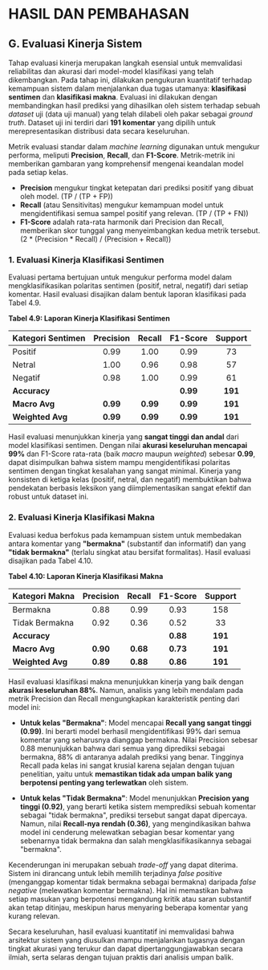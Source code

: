 # HASIL DAN PEMBAHASAN

## G. Evaluasi Kinerja Sistem

Tahap evaluasi kinerja merupakan langkah esensial untuk memvalidasi reliabilitas dan akurasi dari model-model klasifikasi yang telah dikembangkan. Pada tahap ini, dilakukan pengukuran kuantitatif terhadap kemampuan sistem dalam menjalankan dua tugas utamanya: **klasifikasi sentimen** dan **klasifikasi makna**. Evaluasi ini dilakukan dengan membandingkan hasil prediksi yang dihasilkan oleh sistem terhadap sebuah *dataset* uji (data uji manual) yang telah dilabeli oleh pakar sebagai *ground truth*. Dataset uji ini terdiri dari **191 komentar** yang dipilih untuk merepresentasikan distribusi data secara keseluruhan.

Metrik evaluasi standar dalam *machine learning* digunakan untuk mengukur performa, meliputi **Precision**, **Recall**, dan **F1-Score**. Metrik-metrik ini memberikan gambaran yang komprehensif mengenai keandalan model pada setiap kelas.

-   **Precision** mengukur tingkat ketepatan dari prediksi positif yang dibuat oleh model. (TP / (TP + FP))
-   **Recall** (atau Sensitivitas) mengukur kemampuan model untuk mengidentifikasi semua sampel positif yang relevan. (TP / (TP + FN))
-   **F1-Score** adalah rata-rata harmonik dari Precision dan Recall, memberikan skor tunggal yang menyeimbangkan kedua metrik tersebut. (2 * (Precision * Recall) / (Precision + Recall))

### 1. Evaluasi Kinerja Klasifikasi Sentimen

Evaluasi pertama bertujuan untuk mengukur performa model dalam mengklasifikasikan polaritas sentimen (positif, netral, negatif) dari setiap komentar. Hasil evaluasi disajikan dalam bentuk laporan klasifikasi pada Tabel 4.9.

**Tabel 4.9: Laporan Kinerja Klasifikasi Sentimen**

| Kategori Sentimen | Precision | Recall | F1-Score | Support |
|:------------------|:---------:|:------:|:--------:|:-------:|
| Positif           | 0.99      | 1.00   | 0.99     | 73      |
| Netral            | 1.00      | 0.96   | 0.98     | 57      |
| Negatif           | 0.98      | 1.00   | 0.99     | 61      |
| **Accuracy**      |           |        | **0.99** | **191** |
| **Macro Avg**     | **0.99**  | **0.99** | **0.99** | **191** |
| **Weighted Avg**  | **0.99**  | **0.99** | **0.99** | **191** |

Hasil evaluasi menunjukkan kinerja yang **sangat tinggi dan andal** dari model klasifikasi sentimen. Dengan nilai **akurasi keseluruhan mencapai 99%** dan F1-Score rata-rata (baik *macro* maupun *weighted*) sebesar **0.99**, dapat disimpulkan bahwa sistem mampu mengidentifikasi polaritas sentimen dengan tingkat kesalahan yang sangat minimal. Kinerja yang konsisten di ketiga kelas (positif, netral, dan negatif) membuktikan bahwa pendekatan berbasis leksikon yang diimplementasikan sangat efektif dan robust untuk dataset ini.

### 2. Evaluasi Kinerja Klasifikasi Makna

Evaluasi kedua berfokus pada kemampuan sistem untuk membedakan antara komentar yang **"bermakna"** (substantif dan informatif) dan yang **"tidak bermakna"** (terlalu singkat atau bersifat formalitas). Hasil evaluasi disajikan pada Tabel 4.10.

**Tabel 4.10: Laporan Kinerja Klasifikasi Makna**

| Kategori Makna  | Precision | Recall | F1-Score | Support |
|:----------------|:---------:|:------:|:--------:|:-------:|
| Bermakna        | 0.88      | 0.99   | 0.93     | 158     |
| Tidak Bermakna  | 0.92      | 0.36   | 0.52     | 33      |
| **Accuracy**      |           |        | **0.88** | **191** |
| **Macro Avg**     | **0.90**  | **0.68** | **0.73** | **191** |
| **Weighted Avg**  | **0.89**  | **0.88** | **0.86** | **191** |

Hasil evaluasi klasifikasi makna menunjukkan kinerja yang baik dengan **akurasi keseluruhan 88%**. Namun, analisis yang lebih mendalam pada metrik Precision dan Recall mengungkapkan karakteristik penting dari model ini:

-   **Untuk kelas "Bermakna"**: Model mencapai **Recall yang sangat tinggi (0.99)**. Ini berarti model berhasil mengidentifikasi 99% dari semua komentar yang seharusnya dianggap bermakna. Nilai Precision sebesar 0.88 menunjukkan bahwa dari semua yang diprediksi sebagai bermakna, 88% di antaranya adalah prediksi yang benar. Tingginya Recall pada kelas ini sangat krusial karena sejalan dengan tujuan penelitian, yaitu untuk **memastikan tidak ada umpan balik yang berpotensi penting yang terlewatkan** oleh sistem.

-   **Untuk kelas "Tidak Bermakna"**: Model menunjukkan **Precision yang tinggi (0.92)**, yang berarti ketika sistem memprediksi sebuah komentar sebagai "tidak bermakna", prediksi tersebut sangat dapat dipercaya. Namun, nilai **Recall-nya rendah (0.36)**, yang mengindikasikan bahwa model ini cenderung melewatkan sebagian besar komentar yang sebenarnya tidak bermakna dan salah mengklasifikasikannya sebagai "bermakna".

Kecenderungan ini merupakan sebuah *trade-off* yang dapat diterima. Sistem ini dirancang untuk lebih memilih terjadinya *false positive* (menganggap komentar tidak bermakna sebagai bermakna) daripada *false negative* (melewatkan komentar bermakna). Hal ini memastikan bahwa setiap masukan yang berpotensi mengandung kritik atau saran substantif akan tetap ditinjau, meskipun harus menyaring beberapa komentar yang kurang relevan.

Secara keseluruhan, hasil evaluasi kuantitatif ini memvalidasi bahwa arsitektur sistem yang diusulkan mampu menjalankan tugasnya dengan tingkat akurasi yang terukur dan dapat dipertanggungjawabkan secara ilmiah, serta selaras dengan tujuan praktis dari analisis umpan balik.